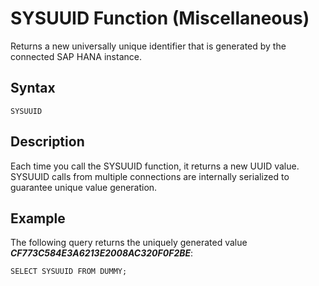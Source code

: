<!-- loio20e8cdfc7519101498c5ab902aee5306 -->

# SYSUUID Function \(Miscellaneous\)

Returns a new universally unique identifier that is generated by the connected SAP HANA instance.



<a name="loio20e8cdfc7519101498c5ab902aee5306__sql_function_sysuuid_1sql_function_sysuuid"/>

## Syntax

```
SYSUUID
```



<a name="loio20e8cdfc7519101498c5ab902aee5306__sql_function_sysuuid_1sql_function_sysuuid_description"/>

## Description

Each time you call the SYSUUID function, it returns a new UUID value. SYSUUID calls from multiple connections are internally serialized to guarantee unique value generation.



<a name="loio20e8cdfc7519101498c5ab902aee5306__sql_function_sysuuid_1sql_function_sysuuid_examples"/>

## Example

The following query returns the uniquely generated value ***CF773C584E3A6213E2008AC320F0F2BE***:

```
SELECT SYSUUID FROM DUMMY;
```

